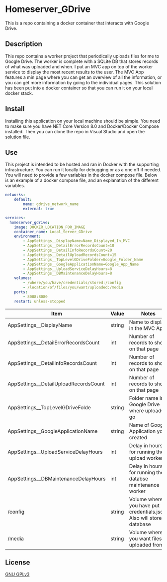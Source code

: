 # Homeserver_GDrive
This is a repo containing a docker container that interacts with Google Drive.

## Description
This repo contains a worker project that periodically uploads files for me to Google Drive. The worker is complete with a SQLite DB that stores records of what was uploaded and when. I put an MVC app on top of the worker service to display the most recent results to the user. The MVC App features a min page where you can get an overview of all the information, or you can get more information by going to the individual pages. This solution has been put into a docker container so that you can run it on your local docker stack.

## Install
Installing this application on your local machine should be simple. You need to make sure you have NET Core Version 8.0 and Docker/Docker Compose installed. Then you can clone the repo in Visual Studio and open the solution file. 

## Use
This project is intended to be hosted and ran in Docker with the supporting infrastructure. You can run it locally for debugging or as a one off if needed. You will need to provide a few variables in the docker compose file. Below is an example of a docker compose file, and an explanation of the different variables.

```yaml
networks:
    default:
        name: gdrive_network_name
        external: true

services:
  homeserver_gdrive:
    image: DOCKER_LOCATION_FOR_IMAGE
    container_name: Local_Server_GDrive
    environment:
        - AppSettings__DisplayName=Name_Displayed_In_MVC
        - AppSettings__DetailErrorRecordsCount=10
        - AppSettings__DetailInfoRecordsCount=20
        - AppSettings__DetailUploadRecordsCount=15
        - AppSettings__TopLevelGDriveFolder=Google_Folder_Name
        - AppSettings__GoogleApplicationName=Google_App_Name
        - AppSettings__UploadServiceDelayHours=8
        - AppSettings__DBMaintenanceDelayHours=8
    volumes:
        - /where/you/have/credentials/stored:/config
        - /location/of/files/you/want/uploaded:/media
    ports:
        - 8008:8080
    restart: unless-stopped
```
| Item | Value | Notes |
| --- | --- | --- |
| AppSettings__DisplayName | string | Name to display in the MVC App |
| AppSettings__DetailErrorRecordsCount | int | Number of records to show on that page |
| AppSettings__DetailInfoRecordsCount | int | Number of records to show on that page |
| AppSettings__DetailUploadRecordsCount | int | Number of records to show on that page |
| AppSettings__TopLevelGDriveFolde | string | Folder name in Google Drive where uploads go |
| AppSettings__GoogleApplicationName | string | Name of Google Application you created |
| AppSettings__UploadServiceDelayHours | int | Delay in hours for running the upload worker |
| AppSettings__DBMaintenanceDelayHours | int | Delay in hours for running the databse maintenance worker |
| /config | string | Volume where you have put credentials.json. Also will store database |
| /media | string | Volume where you want files uploaded from |

## License
[GNU GPLv3](https://choosealicense.com/licenses/gpl-3.0/)
